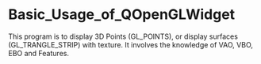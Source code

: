 # Basic_Usage_of_QOpenGLWidget
This program is to display 3D Points (GL_POINTS), or display surfaces (GL_TRANGLE_STRIP) with texture. It involves the knowledge of VAO, VBO, EBO and Features.
